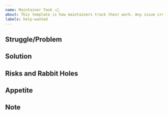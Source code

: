 ```yaml
---
name: Maintainer Task ✍🏾
about: This template is how maintainers track their work. Any issue created by a non-maintainer without a related pull request will be closed.
labels: help-wanted
---
```


<!--
  Please fill out each section below, otherwise your issue will be closed. This info allows maintainers to diagnose (and fix!) your issue as quickly as possible.

  Before opening a new issue, please search existing issues: https://github.com/tinacms/tinacms/issues
-->

## Struggle/Problem
<!-- Clearly describe the struggle or problem that makes this task worth doing -->

## Solution
<!-- Outline how you think this can be solved. Try to stay high-level; provide enough information to explain what the desired result is, not the way you'd solve it -->

## Risks and Rabbit Holes
<!-- Outline any potential rabbit holes (someone spending way too much time on one thing) or risks this task presents -->

## Appetite
<!-- Outline how much time you think someone should put into this task; that way they can stop if they go too far -->

## Note
<!-- Any additional notes you think are valuable -->

